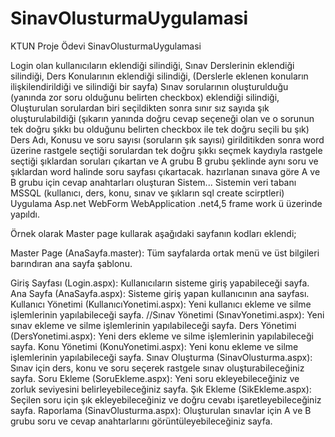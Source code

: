 # SinavOlusturmaUygulamasi
 KTUN Proje Ödevi SinavOlusturmaUygulamasi

Login olan kullanıcıların eklendiği silindiği,
Sınav Derslerinin eklendiği silindiği,
Ders Konularının eklendiği silindiği,
(Derslerle eklenen konuların ilişkilendirildiği ve silindiği bir sayfa)
Sınav sorularının oluşturulduğu (yanında zor soru olduğunu belirten checkbox) eklendiği silindiği,
Oluşturulan sorulardan biri seçildikten sonra sınır sız sayıda şık oluşturulabildiği (şıkarın yanında doğru cevap seçeneği olan ve o sorunun tek doğru şıkkı bu olduğunu belirten checkbox ile tek doğru seçili bu şık)
Ders Adı, Konusu ve soru sayısı (soruların şık sayısı) girilditikden sonra word üzerine rastgele seçtiği sorulardan tek doğru şıkkı seçmek kaydıyla rastgele seçtiği şıklardan soruları çıkartan ve A grubu B grubu şeklinde aynı soru ve şıklardan word halinde soru sayfası çıkartacak.
hazırlanan sınava göre A ve B grubu için cevap anahtarları oluşturan Sistem...
Sistemin veri tabanı MSSQL  (kullanıcı, ders, konu, sınav ve şıkların sql create scirptleri)
Uygulama Asp.net WebForm WebApplication .net4,5 frame work ü üzerinde yapıldı.

Örnek olarak Master page kullarak aşağıdaki sayfanın kodları eklendi;

Master Page (AnaSayfa.master): Tüm sayfalarda ortak menü ve üst bilgileri barındıran ana sayfa şablonu.

Giriş Sayfası (Login.aspx): Kullanıcıların sisteme giriş yapabileceği sayfa.
Ana Sayfa (AnaSayfa.aspx): Sisteme giriş yapan kullanıcının ana sayfası.
Kullanıcı Yönetimi (KullanıcıYonetimi.aspx): Yeni kullanıcı ekleme ve silme işlemlerinin yapılabileceği sayfa.
//Sınav Yönetimi (SınavYonetimi.aspx): Yeni sınav ekleme ve silme işlemlerinin yapılabileceği sayfa.
Ders Yönetimi (DersYonetimi.aspx): Yeni ders ekleme ve silme işlemlerinin yapılabileceği sayfa.
Konu Yönetimi (KonuYonetimi.aspx): Yeni konu ekleme ve silme işlemlerinin yapılabileceği sayfa.
Sınav Oluşturma (SinavOlusturma.aspx): Sınav için ders, konu ve soru seçerek rastgele sınav oluşturabileceğiniz sayfa.
Soru Ekleme (SoruEkleme.aspx): Yeni soru ekleyebileceğiniz ve zorluk seviyesini belirleyebileceğiniz sayfa.
Şık Ekleme (SikEkleme.aspx): Seçilen soru için şık ekleyebileceğiniz ve doğru cevabı işaretleyebileceğiniz sayfa.
Raporlama (SinavOlusturma.aspx): Oluşturulan sınavlar için A ve B grubu soru ve cevap anahtarlarını görüntüleyebileceğiniz sayfa.
